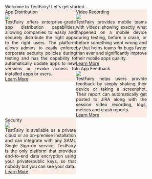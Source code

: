 <div class="getting-started-container container">
    <div class="getting-started-title">Welcome to TestFairy! Let's get started...</div>
    <div class="row">
      <div class="getting-started-card col">
        <div class="getting-started-question">App Distribution</div>
        <img class="getting-started-img" src="https://docs.testfairy.com/img/getting-started/icon-app-distribution.png" />
        <div class="getting-started-body">TestFairy offers enterprise-grade app distribution capabilities, allowing companies to easily and securely distribute the right apps to the right users. The platform allows admins to easily enforce corporate security policies during testing and
          has the capability to automatically update apps to new versions or revoke access to installed apps or users.</div>
        <a class="getting-started-btn" href="../App_Distribution/Distributing_Your_Apps.html">Learn More</a>
      </div>
      <div class="getting-started-card col">
        <div class="getting-started-question ">Video Recording</div>
        <img class="getting-started-img " src="https://docs.testfairy.com/img/getting-started/icon-video.png" />
        <div class="getting-started-body ">TestFairy provides mobile teams with videos showing exactly what happened on a mobile device during testing, before a crash, or before something went wrong and by that helps teams fix bugs faster than ever and significantly improve their mobile
          apps quality.</div>
        <a class="getting-started-btn " href="../SDK/Begin_with_options.html#video-recording">Learn More</a>
      </div>
    </div>
    <div class="row">
      <div class="getting-started-card col">
        <div class="getting-started-question">In App Feedback</div>
        <img class="getting-started-img" src="https://docs.testfairy.com/img/getting-started/icon-in-app-feedback.png" />
        <div class="getting-started-body ">TestFairy helps users provide feedback by simply shaking their device or taking a screenshot. Their report can automatically get posted to JIRA along with the session video recording, logs, metrics and crash reports.</div>
        <a class="getting-started-btn " href="../App_Distribution/Distributing_Your_Apps.html">Learn More</a>
      </div>
      <div class="getting-started-card col">
        <div class="getting-started-question ">Security</div>
        <img class="getting-started-img " src="https://docs.testfairy.com/img/getting-started/icon-security.png" />
        <div class="getting-started-body ">TestFairy is available as a private cloud or an on-premise installation and can integrate with any SAML Single Sign-on service. TestFairy is the only platform that provides end-to-end data encryption using your private/public keys, so that nobody
          but you can see your data.</div>
        <a class="getting-started-btn " href="../App_Distribution/Distributing_Your_Apps.html">Learn More</a>
      </div>
    </div>
  </div>
 
 
<style>.getting-started-body , .getting-started-btn {float: left;}</style>
<style>.getting-started-card {float: left; width: 46%; background-color: #FAECE5}</style>
<style>.page-header, .suggest-edit-container, .was-doc-helpful {display: none !important;}</style>


<!---<style>.getting-started-row {width: auto !important}</style>
<style>.getting-started-card {width: 100%; background-color: #FAECE5 ;padding: 16px;
}</style>
<style>.getting-started-container {width: auto !important}</style>
--->

<style>.getting-started-body {text-align: justify;}</style>
<script src="https://ajax.googleapis.com/ajax/libs/webfont/1.4.7/webfont.js" type="text/javascript"></script>
<script type="text/javascript">WebFont.load({  google: {    families: ["Inconsolata:400,700","Lato:100,100italic,300,300italic,400,400italic,700,700italic,900,900italic","Roboto:100,100italic,300,300italic,regular,italic,500,500italic,700,700italic,900","Playfair Display:regular,italic","Roboto Slab:regular,700"]  }});</script>

